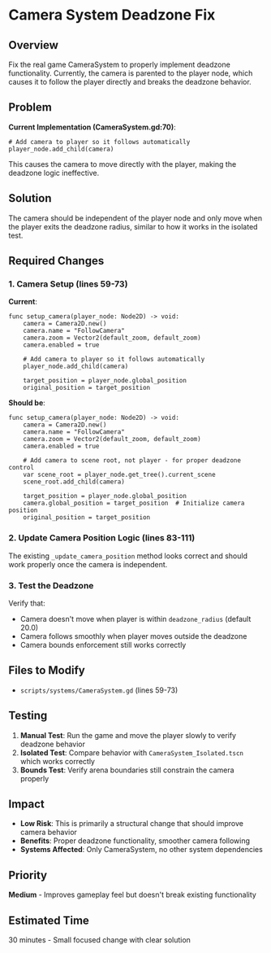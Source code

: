 # Camera System Deadzone Fix

## Overview
Fix the real game CameraSystem to properly implement deadzone functionality. Currently, the camera is parented to the player node, which causes it to follow the player directly and breaks the deadzone behavior.

## Problem
**Current Implementation (CameraSystem.gd:70)**:
```gdscript
# Add camera to player so it follows automatically
player_node.add_child(camera)
```

This causes the camera to move directly with the player, making the deadzone logic ineffective.

## Solution
The camera should be independent of the player node and only move when the player exits the deadzone radius, similar to how it works in the isolated test.

## Required Changes

### 1. Camera Setup (lines 59-73)
**Current**:
```gdscript
func setup_camera(player_node: Node2D) -> void:
    camera = Camera2D.new()
    camera.name = "FollowCamera"
    camera.zoom = Vector2(default_zoom, default_zoom)
    camera.enabled = true
    
    # Add camera to player so it follows automatically
    player_node.add_child(camera)
    
    target_position = player_node.global_position
    original_position = target_position
```

**Should be**:
```gdscript
func setup_camera(player_node: Node2D) -> void:
    camera = Camera2D.new()
    camera.name = "FollowCamera"
    camera.zoom = Vector2(default_zoom, default_zoom)
    camera.enabled = true
    
    # Add camera to scene root, not player - for proper deadzone control
    var scene_root = player_node.get_tree().current_scene
    scene_root.add_child(camera)
    
    target_position = player_node.global_position
    camera.global_position = target_position  # Initialize camera position
    original_position = target_position
```

### 2. Update Camera Position Logic (lines 83-111)
The existing `_update_camera_position` method looks correct and should work properly once the camera is independent.

### 3. Test the Deadzone
Verify that:
- Camera doesn't move when player is within `deadzone_radius` (default 20.0)
- Camera follows smoothly when player moves outside the deadzone
- Camera bounds enforcement still works correctly

## Files to Modify
- `scripts/systems/CameraSystem.gd` (lines 59-73)

## Testing
1. **Manual Test**: Run the game and move the player slowly to verify deadzone behavior
2. **Isolated Test**: Compare behavior with `CameraSystem_Isolated.tscn` which works correctly
3. **Bounds Test**: Verify arena boundaries still constrain the camera properly

## Impact
- **Low Risk**: This is primarily a structural change that should improve camera behavior
- **Benefits**: Proper deadzone functionality, smoother camera following
- **Systems Affected**: Only CameraSystem, no other system dependencies

## Priority
**Medium** - Improves gameplay feel but doesn't break existing functionality

## Estimated Time
30 minutes - Small focused change with clear solution